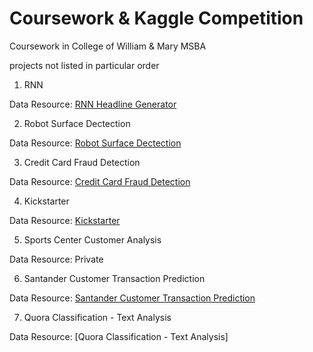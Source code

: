 # Coursework & Kaggle Competition
Coursework in College of William &amp; Mary MSBA

projects not listed in particular order

1. RNN

Data Resource: [RNN Headline Generator](https://www.kaggle.com/therohk/million-headlines)

2. Robot Surface Dectection

Data Resource: [Robot Surface Dectection](https://www.kaggle.com/c/career-con-2019/data)

3. Credit Card Fraud Detection

Data Resource: [Credit Card Fraud Detection](https://www.kaggle.com/uciml/default-of-credit-card-clients-dataset)

4. Kickstarter

Data Resource: [Kickstarter](https://www.kaggle.com/kemical/kickstarter-projects)

5. Sports Center Customer Analysis

Data Resource: Private

6. Santander Customer Transaction Prediction

Data Resource: [Santander Customer Transaction Prediction](https://www.kaggle.com/c/santander-customer-transaction-prediction/data)

7. Quora Classification - Text Analysis

Data Resource: [Quora Classification - Text Analysis]
